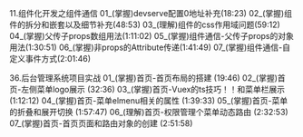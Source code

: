 11.组件化开发之组件通信
01_(掌握)devserve配置0地址补充(18:23)
02_(掌握)组件的拆分和嵌套以及细节补充(48:53)
03_(理解)组件的css作用域问题(59:12)
04_(掌握)父传子props数组用法(1:11:02)
05_(掌握)组件通信-父传子props的对象用法(1:30:51)
06_(掌握)非props的Attribute传递(1:41:49)
07_(掌握)组件通信-自定义事件方式(2:01:46)

36.后台管理系统项目实战
01_(掌握)首页-首页布局的搭建 (19:46)
02_(掌握)首页-左侧菜单logo展示 (32:36)
03_(掌握)首页-Vuex的ts技巧！！和菜单栏展示 (1:12:12)
04_(掌握)首页-菜单elmenu相关的属性 (1:39:33)
05_(掌握)首页-菜单的折叠和展开切换 (1:57:47)
06_(理解)首页-权限管理个菜单动态路由 (2:32:53)
07_(掌握)首页-首页页面和路由对象的创建 (2:51:58)
